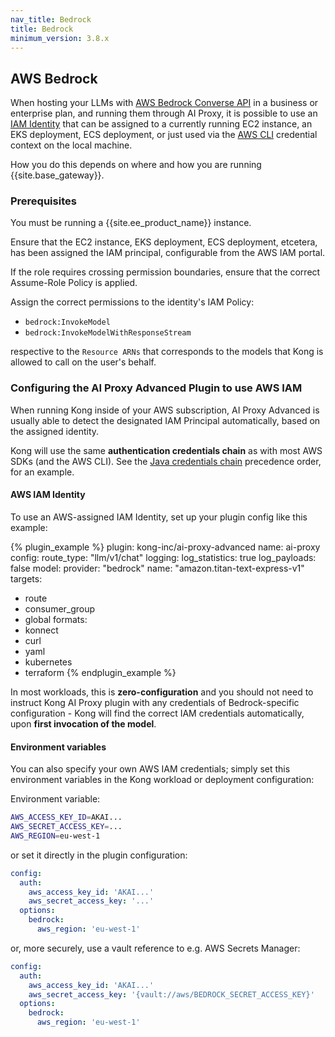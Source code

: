 ```yaml
---
nav_title: Bedrock
title: Bedrock
minimum_version: 3.8.x
---
```


## AWS Bedrock

When hosting your LLMs with [AWS Bedrock Converse API](https://docs.aws.amazon.com/bedrock/latest/APIReference/API_runtime_Converse.html) in a business or enterprise plan,
and running them through AI Proxy, it is possible to use an [IAM Identity](https://docs.aws.amazon.com/IAM/latest/UserGuide/id.html) that can be assigned to a currently running EC2 instance,
an EKS deployment, ECS deployment, or just used via the [AWS CLI](https://aws.amazon.com/cli/) credential context on the local machine.

How you do this depends on where and how you are running {{site.base_gateway}}.

### Prerequisites

You must be running a {{site.ee_product_name}} instance.

Ensure that the EC2 instance, EKS deployment, ECS deployment, etcetera, has been assigned the IAM principal,
configurable from the AWS IAM portal.

If the role requires crossing permission boundaries, ensure that the correct Assume-Role Policy is applied.

Assign the correct permissions to the identity's IAM Policy:

* `bedrock:InvokeModel`
* `bedrock:InvokeModelWithResponseStream`

respective to the `Resource ARNs` that corresponds to the models that Kong is allowed to call on the user's behalf.

### Configuring the AI Proxy Advanced Plugin to use AWS IAM

When running Kong inside of your AWS subscription, AI Proxy Advanced is usually able to detect the designated IAM Principal automatically, based on the
assigned identity.

Kong will use the same **authentication credentials chain** as with most AWS SDKs (and the AWS CLI). See the [Java credentials chain](https://docs.aws.amazon.com/sdk-for-java/latest/developer-guide/credentials-chain.html)
precedence order, for an example.

#### AWS IAM Identity

To use an AWS-assigned IAM Identity, set up your plugin config like this example:

<!-- vale off-->
{% plugin_example %}
plugin: kong-inc/ai-proxy-advanced
name: ai-proxy
config:
  route_type: "llm/v1/chat"
  logging:
    log_statistics: true
    log_payloads: false
  model:
    provider: "bedrock"
    name: "amazon.titan-text-express-v1"
targets:
  - route
  - consumer_group
  - global
formats:
  - konnect
  - curl
  - yaml
  - kubernetes
  - terraform
{% endplugin_example %}
<!--vale on -->

In most workloads, this is **zero-configuration** and you should not need to instruct Kong AI Proxy plugin with any credentials of
Bedrock-specific configuration - Kong will find the correct IAM credentials automatically, upon **first invocation of the model**.

#### Environment variables

You can also specify your own AWS IAM credentials; simply set this environment variables in the Kong workload or deployment configuration:

Environment variable:
```sh
AWS_ACCESS_KEY_ID=AKAI...
AWS_SECRET_ACCESS_KEY=...
AWS_REGION=eu-west-1
```

or set it directly in the plugin configuration:

```yaml
config:
  auth:
    aws_access_key_id: 'AKAI...'
    aws_secret_access_key: '...'
  options:
    bedrock:
      aws_region: 'eu-west-1'
```

or, more securely, use a vault reference to e.g. AWS Secrets Manager:

```yaml
config:
  auth:
    aws_access_key_id: 'AKAI...'
    aws_secret_access_key: '{vault://aws/BEDROCK_SECRET_ACCESS_KEY}'
  options:
    bedrock:
      aws_region: 'eu-west-1'
```
